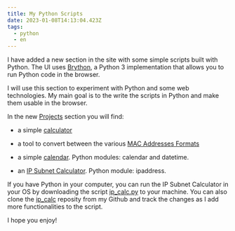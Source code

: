 ```yaml
---
title: My Python Scripts
date: 2023-01-08T14:13:04.423Z
tags:
  - python
  - en
---
```

I﻿ have added a new section in the site with some simple scripts built with Python. The UI uses [B﻿rython](https://brython.info/), a Python 3 implementation that allows you to run Python code in the browser.



I will use this section to experiment with Python and some web technologies. My main goal is to the write the scripts in Python and make them usable in the browser.

I﻿n the new [Projects](https://silvino.net/projects/) section you will find:

- a simple [calculator](https://silvino.net/projects/calculadora.html) 

- a tool to convert between the various [MAC Addresses Formats](https://silvino.net/projects/mac.html)
- a simple [calendar](https://silvino.net/projects/calendar.html). Python modules: calendar and datetime.
- an [IP Subnet Calculator](https://silvino.net/projects/ip_calc/ip_calc.html). Python module: ipaddress.

If you have Python in your computer, you can run the IP Subnet Calculator in your OS by downloading the script [ip_calc.py](https://silvino.net/projects/ip_calc/ip_calc.py) to your machine. You can also clone the [ip_calc](https://github.com/tdmsilvino/ip_calc) reposity from my Github and track the changes as I add more functionalities to the script.

I﻿ hope you enjoy!